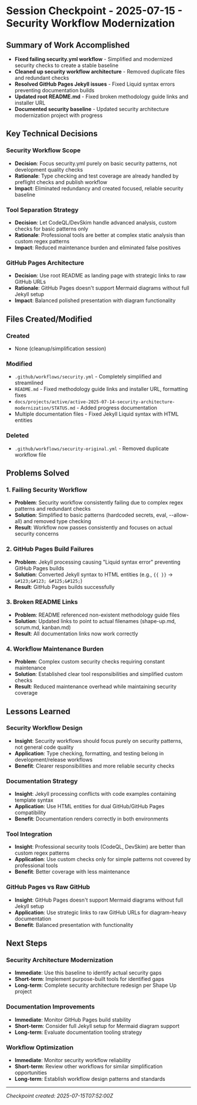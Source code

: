 # Session Checkpoint - 2025-07-15 - Security Workflow Modernization

## Summary of Work Accomplished

- **Fixed failing security.yml workflow** - Simplified and modernized security
  checks to create a stable baseline
- **Cleaned up security workflow architecture** - Removed duplicate files and
  redundant checks
- **Resolved GitHub Pages Jekyll issues** - Fixed Liquid syntax errors
  preventing documentation builds
- **Updated root README.md** - Fixed broken methodology guide links and
  installer URL
- **Documented security baseline** - Updated security architecture modernization
  project with progress

## Key Technical Decisions

### Security Workflow Scope

- **Decision**: Focus security.yml purely on basic security patterns, not
  development quality checks
- **Rationale**: Type checking and test coverage are already handled by
  preflight checks and publish workflow
- **Impact**: Eliminated redundancy and created focused, reliable security
  baseline

### Tool Separation Strategy

- **Decision**: Let CodeQL/DevSkim handle advanced analysis, custom checks for
  basic patterns only
- **Rationale**: Professional tools are better at complex static analysis than
  custom regex patterns
- **Impact**: Reduced maintenance burden and eliminated false positives

### GitHub Pages Architecture

- **Decision**: Use root README as landing page with strategic links to raw
  GitHub URLs
- **Rationale**: GitHub Pages doesn't support Mermaid diagrams without full
  Jekyll setup
- **Impact**: Balanced polished presentation with diagram functionality

## Files Created/Modified

### Created

- None (cleanup/simplification session)

### Modified

- `.github/workflows/security.yml` - Completely simplified and streamlined
- `README.md` - Fixed methodology guide links and installer URL, formatting
  fixes
- `docs/projects/active/active-2025-07-14-security-architecture-modernization/STATUS.md` -
  Added progress documentation
- Multiple documentation files - Fixed Jekyll Liquid syntax with HTML entities

### Deleted

- `.github/workflows/security-original.yml` - Removed duplicate workflow file

## Problems Solved

### 1. Failing Security Workflow

- **Problem**: Security workflow consistently failing due to complex regex
  patterns and redundant checks
- **Solution**: Simplified to basic patterns (hardcoded secrets, eval,
  --allow-all) and removed type checking
- **Result**: Workflow now passes consistently and focuses on actual security
  concerns

### 2. GitHub Pages Build Failures

- **Problem**: Jekyll processing causing "Liquid syntax error" preventing GitHub
  Pages builds
- **Solution**: Converted Jekyll syntax to HTML entities (e.g., `{{ }}` →
  `&#123;&#123; &#125;&#125;`)
- **Result**: GitHub Pages builds successfully

### 3. Broken README Links

- **Problem**: README referenced non-existent methodology guide files
- **Solution**: Updated links to point to actual filenames (shape-up.md,
  scrum.md, kanban.md)
- **Result**: All documentation links now work correctly

### 4. Workflow Maintenance Burden

- **Problem**: Complex custom security checks requiring constant maintenance
- **Solution**: Established clear tool responsibilities and simplified custom
  checks
- **Result**: Reduced maintenance overhead while maintaining security coverage

## Lessons Learned

### Security Workflow Design

- **Insight**: Security workflows should focus purely on security patterns, not
  general code quality
- **Application**: Type checking, formatting, and testing belong in
  development/release workflows
- **Benefit**: Clearer responsibilities and more reliable security checks

### Documentation Strategy

- **Insight**: Jekyll processing conflicts with code examples containing
  template syntax
- **Application**: Use HTML entities for dual GitHub/GitHub Pages compatibility
- **Benefit**: Documentation renders correctly in both environments

### Tool Integration

- **Insight**: Professional security tools (CodeQL, DevSkim) are better than
  custom regex patterns
- **Application**: Use custom checks only for simple patterns not covered by
  professional tools
- **Benefit**: Better coverage with less maintenance

### GitHub Pages vs Raw GitHub

- **Insight**: GitHub Pages doesn't support Mermaid diagrams without full Jekyll
  setup
- **Application**: Use strategic links to raw GitHub URLs for diagram-heavy
  documentation
- **Benefit**: Balanced presentation with functionality

## Next Steps

### Security Architecture Modernization

- **Immediate**: Use this baseline to identify actual security gaps
- **Short-term**: Implement purpose-built tools for identified gaps
- **Long-term**: Complete security architecture redesign per Shape Up project

### Documentation Improvements

- **Immediate**: Monitor GitHub Pages build stability
- **Short-term**: Consider full Jekyll setup for Mermaid diagram support
- **Long-term**: Evaluate documentation tooling strategy

### Workflow Optimization

- **Immediate**: Monitor security workflow reliability
- **Short-term**: Review other workflows for similar simplification
  opportunities
- **Long-term**: Establish workflow design patterns and standards

---

_Checkpoint created: 2025-07-15T07:52:00Z_
